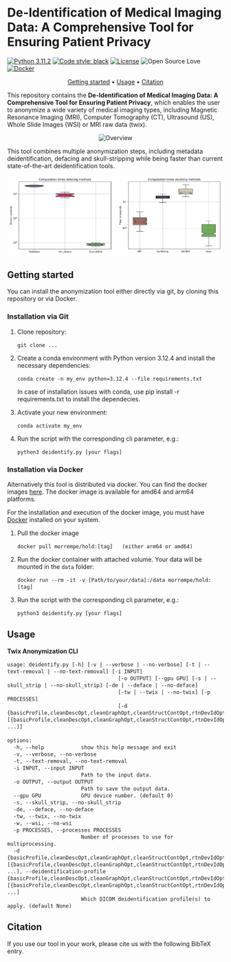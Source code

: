 # De-Identification of Medical Imaging Data: A Comprehensive Tool for Ensuring Patient Privacy

[![Python 3.11.2](https://img.shields.io/badge/python-3.10%20%7C%203.11%20%7C%203.12-blue)](https://www.python.org/downloads/release/python-3120/) 
[![Code style: black](https://img.shields.io/badge/code%20style-black-000000.svg)](https://github.com/psf/black)
[![License](https://img.shields.io/badge/License-MIT-green.svg)](./LICENSE)
![Open Source Love][0c]
[![Docker](https://img.shields.io/badge/-Docker-46a2f1?style=flat-square&logo=docker&logoColor=white)](https://hub.docker.com/r/morrempe/hold)

[0c]: https://badges.frapsoft.com/os/v2/open-source.svg?v=103


<div align="center">

[Getting started](#getting-started) • [Usage](#usage) • [Citation](#citation)

</div>

This repository contains the **De-Identification of Medical Imaging Data: A Comprehensive Tool for Ensuring Patient Privacy**, which enables the user to anonymize a wide variety of medical imaging types, including Magnetic Resonance Imaging (MRI), Computer Tomography (CT), Ultrasound (US), Whole Slide Images (WSI) or MRI raw data (twix).

<div align="center">

![Overview](Figures/aam_pipeline-2.png)

</div>


This tool combines multiple anonymization steps, including metadata deidentification, defacing and skull-stripping while being faster than current state-of-the-art deidentification tools.

![Computationtimes](Figures/computation_times.png)

## Getting started

You can install the anonymization tool either directly via git, by cloning this repository or via Docker. 

### Installation via Git

1. Clone repository:
   
       git clone ...

2. Create a conda environment with Python version 3.12.4 and install the necessary dependencies:
   
       conda create -n my_env python=3.12.4 --file requirements.txt
    In case of installation issues with conda, use pip install -r requirements.txt to install the dependecies.

3. Activate your new environment:

       conda activate my_env

4. Run the script with the corresponding cli parameter, e.g.:

       python3 deidentify.py [your flags]

### Installation via Docker
Alternatively this tool is distributed via docker. You can find the docker images [here](https://hub.docker.com/r/morrempe/hold). The docker image is available for amd64 and arm64 platforms.

For the installation and execution of the docker image, you must have [Docker](https://docs.docker.com/get-docker/) installed on your system.

1. Pull the docker image

       docker pull morrempe/hold:[tag]   (either arm64 or amd64)

2. Run the docker container with attached volume. Your data will be mounted in the ````data```` folder:

       docker run --rm -it -v [Path/to/your/data]:/data morrempe/hold:[tag]

3. Run the script with the corresponding cli parameter, e.g.:

       python3 deidentify.py [your flags]

## Usage
**Twix Anonymization CLI**
```
usage: deidentify.py [-h] [-v | --verbose | --no-verbose] [-t | --text-removal | --no-text-removal] [-i INPUT]
                                    [-o OUTPUT] [--gpu GPU] [-s | --skull_strip | --no-skull_strip] [-de | --deface | --no-deface]
                                    [-tw | --twix | --no-twix] [-p PROCESSES]
                                    [-d {basicProfile,cleanDescOpt,cleanGraphOpt,cleanStructContOpt,rtnDevIdOpt,rtnInstIdOpt,rtnLongFullDatesOpt,rtnLongModifDatesOpt,rtnPatCharsOpt,rtnSafePrivOpt,rtnUIDsOpt} [{basicProfile,cleanDescOpt,cleanGraphOpt,cleanStructContOpt,rtnDevIdOpt,rtnInstIdOpt,rtnLongFullDatesOpt,rtnLongModifDatesOpt,rtnPatCharsOpt,rtnSafePrivOpt,rtnUIDsOpt} ...]]

options:
  -h, --help            show this help message and exit
  -v, --verbose, --no-verbose
  -t, --text-removal, --no-text-removal
  -i INPUT, --input INPUT
                        Path to the input data.
  -o OUTPUT, --output OUTPUT
                        Path to save the output data.
  --gpu GPU             GPU device number. (default 0)
  -s, --skull_strip, --no-skull_strip
  -de, --deface, --no-deface
  -tw, --twix, --no-twix
  -w, --wsi, --no-wsi
  -p PROCESSES, --processes PROCESSES
                        Number of processes to use for multiprocessing.
  -d {basicProfile,cleanDescOpt,cleanGraphOpt,cleanStructContOpt,rtnDevIdOpt,rtnInstIdOpt,rtnLongFullDatesOpt,rtnLongModifDatesOpt,rtnPatCharsOpt,rtnSafePrivOpt,rtnUIDsOpt} [{basicProfile,cleanDescOpt,cleanGraphOpt,cleanStructContOpt,rtnDevIdOpt,rtnInstIdOpt,rtnLongFullDatesOpt,rtnLongModifDatesOpt,rtnPatCharsOpt,rtnSafePrivOpt,rtnUIDsOpt} ...], --deidentification-profile {basicProfile,cleanDescOpt,cleanGraphOpt,cleanStructContOpt,rtnDevIdOpt,rtnInstIdOpt,rtnLongFullDatesOpt,rtnLongModifDatesOpt,rtnPatCharsOpt,rtnSafePrivOpt,rtnUIDsOpt} [{basicProfile,cleanDescOpt,cleanGraphOpt,cleanStructContOpt,rtnDevIdOpt,rtnInstIdOpt,rtnLongFullDatesOpt,rtnLongModifDatesOpt,rtnPatCharsOpt,rtnSafePrivOpt,rtnUIDsOpt} ...]
                        Which DICOM deidentification profile(s) to apply. (default None)
```

## Citation

If you use our tool in your work, please cite us with the following BibTeX entry.
```latex

```

